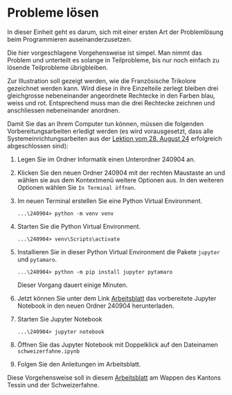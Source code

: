 # Probleme lösen

In dieser Einheit geht es darum, sich mit einer ersten Art der
Problemlösung beim Programmieren auseinanderzusetzen.

Die hier vorgeschlagene Vorgehensweise ist simpel. Man nimmt das Problem
und unterteilt es solange in Teilprobleme, bis nur noch einfach zu
lösende Teilprobleme übrigbleiben.

Zur Illustration soll gezeigt werden, wie die Französische Trikolore
gezeichnet werden kann. Wird diese in ihre Einzelteile zerlegt bleiben
drei gleichgrosse nebeneinander angeordnete Rechtecke in den Farben
blau, weiss und rot. Entsprechend muss man die drei Rechtecke zeichnen
und anschliessen nebeneinander anordnen.

Damit Sie das an Ihrem Computer tun können, müssen die folgenden
Vorbereitungsarbeiten erledigt werden (es wird vorausgesetzt, dass alle
Systemeinrichtungsarbeiten aus der 
[Lektion vom 28. August 24](../240828/installationsanleitungen.md)
erfolgreich abgeschlossen sind):

1. Legen Sie im Ordner Informatik einen Unterordner 240904 an.
2. Klicken Sie den neuen Ordner 240904 mit der rechten Maustaste an und
   wählen sie aus dem Kontextmenü weitere Optionen aus. In den weiteren
   Optionen wählen Sie `In Terminal öffnen`.
3. Im neuen Terminal erstellen Sie eine Python Virtual Environment.
   
   ```shell
   ...\240904> python -m venv venv
   ```

4. Starten Sie die Python Virtual Environment.
   
   ```shell
   ...\240904> venv\Scripts\activate
   ```

5. Installieren Sie in dieser Python Virtual Environment die Pakete
   `jupyter` und `pytamaro`.

      
   ```shell
   ...\240904> python -m pip install jupyter pytamaro
   ```

   Dieser Vorgang dauert einige Minuten.

6. Jetzt können Sie unter dem Link
   [Arbeitsblatt](https://colab.research.google.com/github/I-fP-24-28/Skript/blob/main/docs/240904/schweizerfahne.ipynb)
   das vorbereitete Jupyter Notebook in den neuen Ordner 240904
   herunterladen.
   
7. Starten Sie Jupyter Notebook

      
   ```shell
   ...\240904> jupyter notebook
   ```
8. Öffnen Sie das Jupyter Notebook mit Doppelklick auf den Dateinamen `schweizerfahne.ipynb`
9. Folgen Sie den Anleitungen im Arbeitsblatt.

Diese Vorgehensweise soll in diesem 
[Arbeitsblatt](https://nbviewer.org/github/I-fP-24-28/Skript/blob/main/docs/240904/schweizerfahne.ipynb)
am Wappen des Kantons Tessin und der Schweizerfahne.